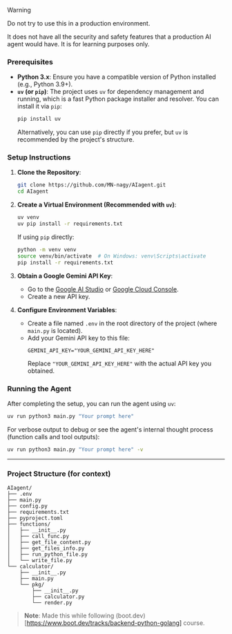 > [!WARNING]
> Do not try to use this in a production environment.
>
> It does not have all the security and safety features that a production AI agent would have. It is for learning purposes only.

### Prerequisites

* **Python 3.x**: Ensure you have a compatible version of Python installed (e.g., Python 3.9+).
* **`uv` (or `pip`)**: The project uses `uv` for dependency management and running, which is a fast Python package installer and resolver. You can install it via `pip`:
    ```bash
    pip install uv
    ```
    Alternatively, you can use `pip` directly if you prefer, but `uv` is recommended by the project's structure.

### Setup Instructions

1. **Clone the Repository**:
    ```bash
    git clone https://github.com/MN-nagy/AIagent.git
    cd AIagent
    ```

2. **Create a Virtual Environment (Recommended with `uv`)**:
    ```bash
    uv venv
    uv pip install -r requirements.txt
    ```
    If using `pip` directly:
    ```bash
    python -m venv venv
    source venv/bin/activate  # On Windows: venv\Scripts\activate
    pip install -r requirements.txt
    ```

3. **Obtain a Google Gemini API Key**:
    * Go to the [Google AI Studio](https://aistudio.google.com/app/apikey) or [Google Cloud Console](https://console.cloud.google.com/apis/credentials).
    * Create a new API key.

4. **Configure Environment Variables**:
    * Create a file named `.env` in the root directory of the project (where `main.py` is located).
    * Add your Gemini API key to this file:
        ```
        GEMINI_API_KEY="YOUR_GEMINI_API_KEY_HERE"
        ```
        Replace `"YOUR_GEMINI_API_KEY_HERE"` with the actual API key you obtained.

### Running the Agent

After completing the setup, you can run the agent using `uv`:

```bash
uv run python3 main.py "Your prompt here"
```

For verbose output to debug or see the agent's internal thought process (function calls and tool outputs):

```bash
uv run python3 main.py "Your prompt here" -v
```

---

### Project Structure (for context)

```
AIagent/
├── .env
├── main.py
├── config.py
├── requirements.txt
├── pyproject.toml
├── functions/
│   ├── __init__.py
│   ├── call_func.py
│   ├── get_file_content.py
│   ├── get_files_info.py
│   ├── run_python_file.py
│   └── write_file.py
└── calculator/
    ├── __init__.py
    ├── main.py
    └── pkg/
        ├── __init__.py
        ├── calculator.py
        └── render.py
```

> **Note**: Made this while following (boot.dev)[https://www.boot.dev/tracks/backend-python-golang] course.
